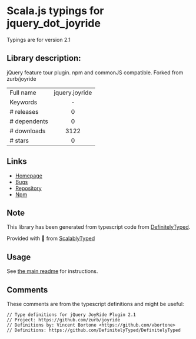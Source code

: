 
# Scala.js typings for jquery_dot_joyride

Typings are for version 2.1

## Library description:
jQuery feature tour plugin. npm and commonJS compatible. Forked from zurb/joyride

|                    |                 |
| ------------------ | :-------------: |
| Full name          | jquery.joyride |
| Keywords           | - |
| # releases         | 0 |
| # dependents       | 0 |
| # downloads        | 3122 |
| # stars            | 0 |

## Links
- [Homepage](https://github.com/chmanie/joyride#readme)
- [Bugs](https://github.com/chmanie/joyride/issues)
- [Repository](https://github.com/chmanie/joyride)
- [Npm](https://www.npmjs.com/package/jquery.joyride)
    


## Note
This library has been generated from typescript code from [DefinitelyTyped](https://definitelytyped.org).

Provided with :purple_heart: from [ScalablyTyped](https://github.com/oyvindberg/ScalablyTyped)

## Usage
See [the main readme](../../readme.md) for instructions.

## Comments

These comments are from the typescript definitions and might be useful:
```
// Type definitions for jQuery JoyRide Plugin 2.1
// Project: https://github.com/zurb/joyride
// Definitions by: Vincent Bortone <https://github.com/vbortone>
// Definitions: https://github.com/DefinitelyTyped/DefinitelyTyped

```

